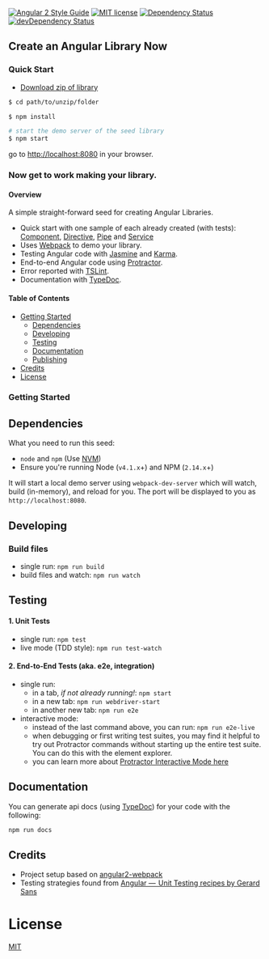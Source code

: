 [![Angular 2 Style Guide](https://mgechev.github.io/angular2-style-guide/images/badge.svg)](https://github.com/mgechev/angular2-style-guide)
[![MIT license](http://img.shields.io/badge/license-MIT-brightgreen.svg)](http://opensource.org/licenses/MIT)
[![Dependency Status](https://david-dm.org/preboot/angular-library-seed/status.svg)](https://david-dm.org/preboot/angular-library-seed#info=dependencies) [![devDependency Status](https://david-dm.org/preboot/angular-library-seed/dev-status.svg)](https://david-dm.org/preboot/angular-library-seed#info=devDependencies)

## Create an Angular Library Now

### Quick Start

* [Download zip of library](https://github.com/sabrio/ng2-validation-manager/archive/master.zip)

```bash
$ cd path/to/unzip/folder

$ npm install

# start the demo server of the seed library
$ npm start
```
go to [http://localhost:8080](http://localhost:8080) in your browser.

### Now get to work making your library.

#### Overview

A simple straight-forward seed for creating Angular Libraries.

* Quick start with one sample of each already created (with tests): [Component](https://github.com/sabrio/ng2-validation-manager/blob/master/src/app/components/sample.component.ts), [Directive](https://github.com/sabrio/ng2-validation-manager/blob/master/src/app/directives/sample.directive.ts), [Pipe](https://github.com/sabrio/ng2-validation-manager/blob/master/src/app/pipes/sample.pipe.ts) and [Service](https://github.com/sabrio/ng2-validation-manager/blob/master/src/app/services/sample.service.ts)
* Uses [Webpack](http://webpack.github.io/) to demo your library.
* Testing Angular code with [Jasmine](http://jasmine.github.io/) and [Karma](http://karma-runner.github.io/).
* End-to-end Angular code using [Protractor](https://angular.github.io/protractor/).
* Error reported with [TSLint](http://palantir.github.io/tslint/).
* Documentation with [TypeDoc](http://typedoc.io/).

#### Table of Contents

* [Getting Started](#getting-started)
    * [Dependencies](#dependencies)
    * [Developing](#developing)
    * [Testing](#testing)
    * [Documentation](#documentation)
    * [Publishing](https://github.com/sabrio/ng2-validation-manager/blob/master/PUBLISHING.md)
* [Credits](#credits)
* [License](#license)

### Getting Started

## Dependencies

What you need to run this seed:
* `node` and `npm` (Use [NVM](https://github.com/creationix/nvm))
* Ensure you're running Node (`v4.1.x`+) and NPM (`2.14.x`+)

It will start a local demo server using `webpack-dev-server` which will watch, build (in-memory), and reload for you. The port will be displayed to you as `http://localhost:8080`.

## Developing

### Build files

* single run: `npm run build`
* build files and watch: `npm run watch`

## Testing

#### 1. Unit Tests

* single run: `npm test`
* live mode (TDD style): `npm run test-watch`

#### 2. End-to-End Tests (aka. e2e, integration)

* single run:
  * in a tab, *if not already running!*: `npm start`
  * in a new tab: `npm run webdriver-start`
  * in another new tab: `npm run e2e`
* interactive mode:
  * instead of the last command above, you can run: `npm run e2e-live`
  * when debugging or first writing test suites, you may find it helpful to try out Protractor commands without starting up the entire test suite. You can do this with the element explorer.
  * you can learn more about [Protractor Interactive Mode here](https://github.com/angular/protractor/blob/master/docs/debugging.md#testing-out-protractor-interactively)

## Documentation

You can generate api docs (using [TypeDoc](http://typedoc.io/)) for your code with the following:
```bash
npm run docs
```

## Credits

* Project setup based on [angular2-webpack](https://github.com/preboot/angular2-webpack)
* Testing strategies found from [Angular —  Unit Testing recipes by Gerard Sans](https://medium.com/google-developer-experts/angular-2-unit-testing-with-jasmine-defe20421584)

# License

[MIT](/LICENSE)
